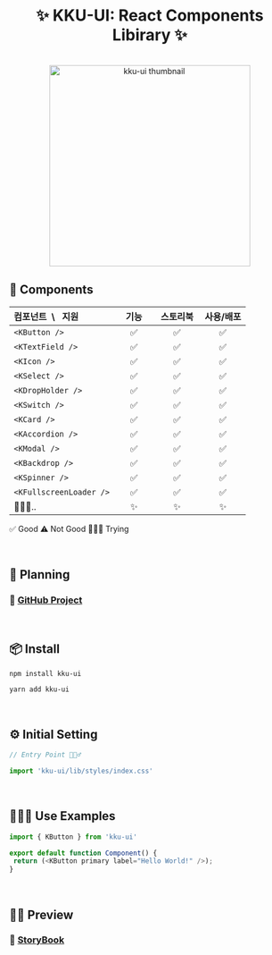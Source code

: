 <h1 align="center">✨ KKU-UI: React Components Libirary ✨</h1>

<br>

<div align="center">
  <img width="360" height="360" src="https://github.com/macjjuni/kku-ui/assets/38034518/9b93b70e-a5d5-4d5e-8794-e4b206bff57a" alt="kku-ui thumbnail" >
</div>

## 🎁 Components

| 컴포넌트&nbsp; \ &nbsp; 지원  |&nbsp;&nbsp;&nbsp;기능&nbsp;&nbsp;&nbsp;|&nbsp;스토리북&nbsp;| 사용/배포 |
|:------------------------|:---:|:---:|:-----:|
| `<KButton />`           |✅|✅|✅|
| `<KTextField /> `       |✅|✅|✅|
| `<KIcon />`             |✅|✅|✅|
| `<KSelect />`           |✅|✅|✅|
| `<KDropHolder />`       |✅|✅|✅|
| `<KSwitch />`           |✅|✅|✅|
| `<KCard />`             |✅|✅|✅|
| `<KAccordion />`        |✅|✅|✅|
| `<KModal />`            |✅|✅|✅|
| `<KBackdrop />`         |✅|✅|✅|
| `<KSpinner />`          |✅|✅|✅|
| `<KFullscreenLoader />` |✅|✅|✅|
| 🏃🏻‍♂️..               |✨|✨|✨|

✅ Good ⚠️ Not Good 🧑🏻‍💻 Trying 

<br>

## 📆 Planning

### 📌 <a href="https://github.com/users/macjjuni/projects/1/views/1" target="_blank" >GitHub Project</a>

<br>

## 📦 Install
```
npm install kku-ui
```
```
yarn add kku-ui
```

<br>

## ⚙️ Initial Setting
```typescript
// Entry Point 🏃🏻‍♂️

import 'kku-ui/lib/styles/index.css'
```

<br>

## 🧑🏻‍💻 Use Examples

```typescript
import { KButton } from 'kku-ui'

export default function Component() {
 return (<KButton primary label="Hello World!" />);
} 
```

<br>

## 🕺🏻 Preview

###  🔗 [StoryBook](https://macjjuni.github.io/kku-ui)




